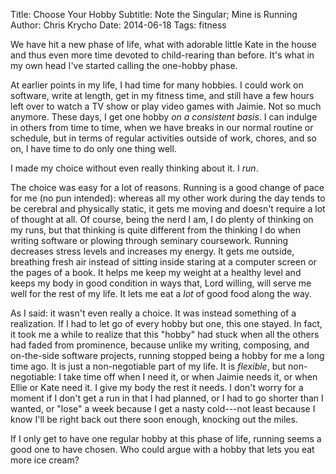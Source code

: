 Title: Choose Your Hobby
Subtitle: Note the Singular; Mine is Running
Author: Chris Krycho
Date: 2014-06-18
Tags: fitness

We have hit a new phase of life, what with adorable little Kate in the house and thus even more time devoted to child-rearing than before. It's what in my own head I've started calling the one-hobby phase.

At earlier points in my life, I had time for many hobbies. I could work on software, write at length, get in my fitness time, and still have a few hours left over to watch a TV show or play video games with Jaimie. Not so much anymore. These days, I get one hobby *on a consistent basis*. I can indulge in others from time to time, when we have breaks in our normal routine or schedule, but in terms of regular activities outside of work, chores, and so on, I have time to do only one thing well.

I made my choice without even really thinking about it. I *run*.

The choice was easy for a lot of reasons. Running is a good change of pace for me (no pun intended): whereas all my other work during the day tends to be cerebral and physically static, it gets me moving and doesn't require a lot of thought at all. Of course, being the nerd I am, I do plenty of thinking on my runs, but that thinking is quite different from the thinking I do when writing software or plowing through seminary coursework. Running decreases stress levels and increases my energy. It gets me outside, breathing fresh air instead of sitting inside staring at a computer screen or the pages of a book. It helps me keep my weight at a healthy level and keeps my body in good condition in ways that, Lord willing, will serve me well for the rest of my life. It lets me eat a *lot* of good food along the way.

As I said: it wasn't even really a choice. It was instead something of a realization. If I had to let go of every hobby but one, this one stayed. In fact, it took me a while to realize that this "hobby" had stuck when all the others had faded from prominence, because unlike my writing, composing, and on-the-side software projects, running stopped being a hobby for me a long time ago. It is just a non-negotiable part of my life. It is *flexible*, but non-negotiable: I take time off when I need it, or when Jaimie needs it, or when Ellie or Kate need it. I give my body the rest it needs. I don't worry for a moment if I don't get a run in that I had planned, or I had to go shorter than I wanted, or "lose" a week because I get a nasty cold---not least because I know I'll be right back out there soon enough, knocking out the miles.

If I only get to have one regular hobby at this phase of life, running seems a good one to have chosen. Who could argue with a hobby that lets you eat more ice cream?